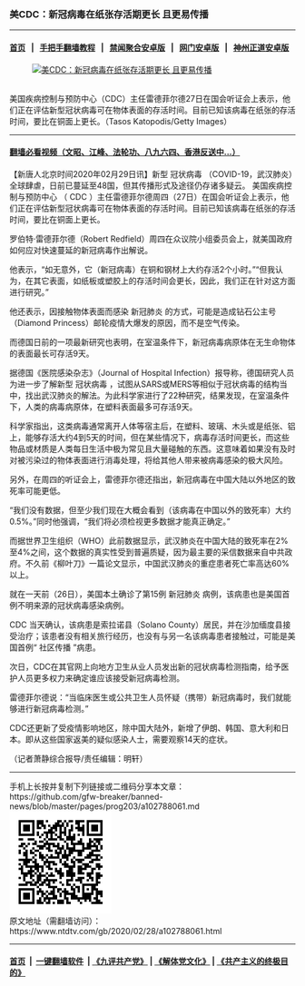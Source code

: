 ### 美CDC：新冠病毒在纸张存活期更长 且更易传播
------------------------

#### [首页](https://github.com/gfw-breaker/banned-news/blob/master/README.md) &nbsp;&nbsp;|&nbsp;&nbsp; [手把手翻墙教程](https://github.com/gfw-breaker/guides/wiki) &nbsp;&nbsp;|&nbsp;&nbsp; [禁闻聚合安卓版](https://github.com/gfw-breaker/bn-android) &nbsp;&nbsp;|&nbsp;&nbsp; [网门安卓版](https://github.com/oGate2/oGate) &nbsp;&nbsp;|&nbsp;&nbsp; [神州正道安卓版](https://github.com/SzzdOgate/update) 



<div><div class="featured_image">
 <a href="https://i.ntdtv.com/assets/uploads/2020/02/GettyImages-1209097452.jpg" target="_blank">
  <figure>
   <img alt="美CDC：新冠病毒在纸张存活期更长 且更易传播" src="https://i.ntdtv.com/assets/uploads/2020/02/GettyImages-1209097452-800x450.jpg"/>
  </figure><br/>
 </a>
 <span class="caption">
  美国疾病控制与预防中心（CDC）主任雷德菲尔德27日在国会听证会上表示，他们正在评估新型冠状病毒可在物体表面的存活时间。目前已知该病毒在纸张的存活时间，要比在铜面上更长。（Tasos Katopodis/Getty Images）
 </span>
</div>
</div><hr/>

#### [翻墙必看视频（文昭、江峰、法轮功、八九六四、香港反送中...）](https://github.com/gfw-breaker/banned-news/blob/master/pages/link3.md)

<div><div class="post_content" itemprop="articleBody">
 <p>
  【新唐人北京时间2020年02月29日讯】新型
  <ok href="https://www.ntdtv.com/gb/冠状病毒.htm">
   冠状病毒
  </ok>
  （COVID-19，武汉肺炎）全球肆虐，日前已蔓延至48国，但其传播形式及途径仍存诸多疑云。
  <ok href="https://www.ntdtv.com/gb/美国疾病控制与预防中心.htm">
   美国疾病控制与预防中心
  </ok>
  （
  <ok href="https://www.ntdtv.com/gb/cdc.htm">
   CDC
  </ok>
  ）主任雷德菲尔德周四（27日）在国会听证会上表示，他们正在评估新型冠状病毒可在物体表面的存活时间。目前已知该病毒在纸张的存活时间，要比在铜面上更长。
 </p>
 <p>
  罗伯特·雷德菲尔德（Robert Redfield）周四在众议院小组委员会上，就美国政府如何应对快速蔓延的新冠病毒作出解说。
 </p>
 <p>
  他表示，“如无意外，它（新冠病毒）在铜和钢材上大约存活2个小时。”“但我认为，在其它表面，如纸板或塑胶上的存活时间会更长，因此，我们正在针对这方面进行研究。”
 </p>
 <p>
  他还表示，因接触物体表面而感染
  <ok href="https://www.ntdtv.com/gb/新冠肺炎.htm">
   新冠肺炎
  </ok>
  的方式，可能是造成钻石公主号（Diamond Princess）邮轮疫情大爆发的原因，而不是空气传染。
 </p>
 <p>
  而德国日前的一项最新研究也表明，在室温条件下，新冠病毒病原体在无生命物体的表面最长可存活9天。
 </p>
 <p>
  据德国《医院感染杂志》（Journal of Hospital Infection）报导称，德国研究人员为进一步了解新型
  <ok href="https://www.ntdtv.com/gb/冠状病毒.htm">
   冠状病毒
  </ok>
  ，试图从SARS或MERS等相似于冠状病毒的结构当中，找出武汉肺炎的解法。为此科学家进行了22种研究，结果发现，在室温条件下，人类的病毒病原体，在塑料表面最多可存活9天。
 </p>
 <p>
  科学家指出，这类病毒通常离开人体等宿主后，在塑料、玻璃、木头或是纸张、铝上，能够存活大约4到5天的时间，但在某些情况下，病毒存活时间更长，而这些物品或材质是人类每日生活中极为常见且大量碰触的东西。这意味着如果没有及时对被污染过的物体表面进行消毒处理，将给其他人带来被病毒感染的极大风险。
 </p>
 <p>
  另外，在周四的听证会上，雷德菲尔德还指出，新冠病毒在中国大陆以外地区的致死率可能更低。
 </p>
 <p>
  “我们没有数据，但至少我们现在大概会看到（该病毒在中国以外的致死率）大约0.5%。”同时他强调，“我们将必须检视更多数据才能真正确定。”
 </p>
 <p>
  而据世界卫生组织（WHO）此前数据显示，武汉肺炎在中国大陆的致死率在2%至4%之间，这个数据的真实性受到普遍质疑，因为最主要的采信数据来自中共政府。不久前《柳叶刀》一篇论文显示，中国武汉肺炎的重症患者死亡率高达60%以上。
 </p>
 <p>
  就在一天前（26日），美国本土确诊了第15例
  <ok href="https://www.ntdtv.com/gb/新冠肺炎.htm">
   新冠肺炎
  </ok>
  病例，该病患也是美国首例不明来源的冠状病毒感染病例。
 </p>
 <p>
  <ok href="https://www.ntdtv.com/gb/cdc.htm">
   CDC
  </ok>
  当天确认，该病患是索拉诺县（Solano County）居民，并在沙加缅度县接受治疗；该患者没有相关旅行经历，也没有与另一名该病毒患者接触过，可能是美国首例“
  <ok href="https://www.ntdtv.com/gb/社区传播.htm">
   社区传播
  </ok>
  ”病患。
 </p>
 <p>
  次日，CDC在其官网上向地方卫生从业人员发出新的冠状病毒检测指南，给予医护人员更多权力来确定谁应该接受新冠病毒检测。
 </p>
 <p>
  雷德菲尔德说：“当临床医生或公共卫生人员怀疑（携带）新冠病毒时，我们就能够进行新冠病毒检测。”
 </p>
 <p>
  CDC还更新了受疫情影响地区，除中国大陆外，新增了伊朗、韩国、意大利和日本。即从这些国家返美的疑似感染人士，需要观察14天的症状。
 </p>
 <p>
  （记者萧静综合报导/责任编辑：明轩）
 </p>
 <div class="single_ad">
 </div>
</div>
</div>
<hr/>
手机上长按并复制下列链接或二维码分享本文章：<br/>
https://github.com/gfw-breaker/banned-news/blob/master/pages/prog203/a102788061.md <br/>
<a href='https://github.com/gfw-breaker/banned-news/blob/master/pages/prog203/a102788061.md'><img src='https://github.com/gfw-breaker/banned-news/blob/master/pages/prog203/a102788061.md.png'/></a> <br/>
原文地址（需翻墙访问）：https://www.ntdtv.com/gb/2020/02/28/a102788061.html


------------------------
#### [首页](https://github.com/gfw-breaker/banned-news/blob/master/README.md) &nbsp;|&nbsp; [一键翻墙软件](https://github.com/gfw-breaker/nogfw/blob/master/README.md) &nbsp;| [《九评共产党》](https://github.com/gfw-breaker/9ping.md/blob/master/README.md#九评之一评共产党是什么) | [《解体党文化》](https://github.com/gfw-breaker/jtdwh.md/blob/master/README.md) | [《共产主义的终极目的》](https://github.com/gfw-breaker/gczydzjmd.md/blob/master/README.md)


<img src='http://gfw-breaker.win/banned-news/pages/prog203/a102788061.md' width='0px' height='0px'/>